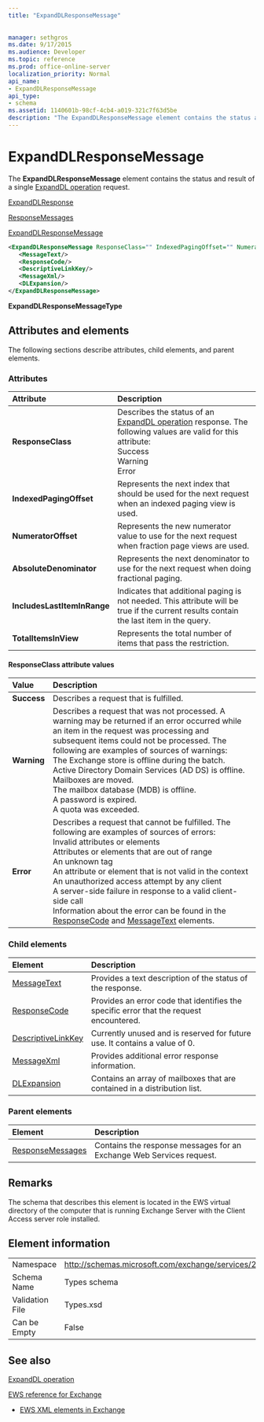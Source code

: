 ```yaml
---
title: "ExpandDLResponseMessage"
 
 
manager: sethgros
ms.date: 9/17/2015
ms.audience: Developer
ms.topic: reference
ms.prod: office-online-server
localization_priority: Normal
api_name:
- ExpandDLResponseMessage
api_type:
- schema
ms.assetid: 1140601b-98cf-4cb4-a019-321c7f63d5be
description: "The ExpandDLResponseMessage element contains the status and result of a single ExpandDL operation request."
---
```


# ExpandDLResponseMessage

The **ExpandDLResponseMessage** element contains the status and result of a single [ExpandDL operation](expanddl-operation.md) request. 
  
[ExpandDLResponse](expanddlresponse.md)
  
[ResponseMessages](responsemessages.md)
  
[ExpandDLResponseMessage](expanddlresponsemessage.md)
  
```xml
<ExpandDLResponseMessage ResponseClass="" IndexedPagingOffset="" NumeratorOffset="" AbsoluteDenominator="" IncludesLastItemInRange="" TotalItemsInView="">
   <MessageText/>
   <ResponseCode/>
   <DescriptiveLinkKey/>
   <MessageXml/>
   <DLExpansion/>
</ExpandDLResponseMessage>
```

 **ExpandDLResponseMessageType**
## Attributes and elements

The following sections describe attributes, child elements, and parent elements.
  
### Attributes

|**Attribute**|**Description**|
|:-----|:-----|
|**ResponseClass** <br/> | Describes the status of an [ExpandDL operation](expanddl-operation.md) response. The following values are valid for this attribute:  <br/>  Success  <br/>  Warning  <br/>  Error  <br/> |
|**IndexedPagingOffset** <br/> |Represents the next index that should be used for the next request when an indexed paging view is used.  <br/> |
|**NumeratorOffset** <br/> |Represents the new numerator value to use for the next request when fraction page views are used.  <br/> |
|**AbsoluteDenominator** <br/> |Represents the next denominator to use for the next request when doing fractional paging.  <br/> |
|**IncludesLastItemInRange** <br/> |Indicates that additional paging is not needed. This attribute will be true if the current results contain the last item in the query.  <br/> |
|**TotalItemsInView** <br/> |Represents the total number of items that pass the restriction.  <br/> |
   
#### ResponseClass attribute values

|**Value**|**Description**|
|:-----|:-----|
|**Success** <br/> |Describes a request that is fulfilled.  <br/> |
|**Warning** <br/> | Describes a request that was not processed. A warning may be returned if an error occurred while an item in the request was processing and subsequent items could not be processed. The following are examples of sources of warnings:  <br/>  The Exchange store is offline during the batch.  <br/>  Active Directory Domain Services (AD DS) is offline.  <br/>  Mailboxes are moved.  <br/>  The mailbox database (MDB) is offline.  <br/>  A password is expired.  <br/>  A quota was exceeded.  <br/> |
|**Error** <br/> | Describes a request that cannot be fulfilled. The following are examples of sources of errors:  <br/>  Invalid attributes or elements  <br/>  Attributes or elements that are out of range  <br/>  An unknown tag  <br/>  An attribute or element that is not valid in the context  <br/>  An unauthorized access attempt by any client  <br/>  A server-side failure in response to a valid client-side call  <br/>  Information about the error can be found in the [ResponseCode](responsecode.md) and [MessageText](messagetext.md) elements.  <br/> |
   
### Child elements

|**Element**|**Description**|
|:-----|:-----|
|[MessageText](messagetext.md) <br/> |Provides a text description of the status of the response.  <br/> |
|[ResponseCode](responsecode.md) <br/> |Provides an error code that identifies the specific error that the request encountered.  <br/> |
|[DescriptiveLinkKey](descriptivelinkkey.md) <br/> |Currently unused and is reserved for future use. It contains a value of 0.  <br/> |
|[MessageXml](messagexml.md) <br/> |Provides additional error response information.  <br/> |
|[DLExpansion](dlexpansion.md) <br/> |Contains an array of mailboxes that are contained in a distribution list.  <br/> |
   
### Parent elements

|**Element**|**Description**|
|:-----|:-----|
|[ResponseMessages](responsemessages.md) <br/> |Contains the response messages for an Exchange Web Services request.  <br/> |
   
## Remarks

The schema that describes this element is located in the EWS virtual directory of the computer that is running Exchange Server with the Client Access server role installed.
  
## Element information

|||
|:-----|:-----|
|Namespace  <br/> |http://schemas.microsoft.com/exchange/services/2006/types  <br/> |
|Schema Name  <br/> |Types schema  <br/> |
|Validation File  <br/> |Types.xsd  <br/> |
|Can be Empty  <br/> |False  <br/> |
   
## See also



[ExpandDL operation](expanddl-operation.md)


[EWS reference for Exchange](ews-reference-for-exchange.md)
  
- [EWS XML elements in Exchange](ews-xml-elements-in-exchange.md)

